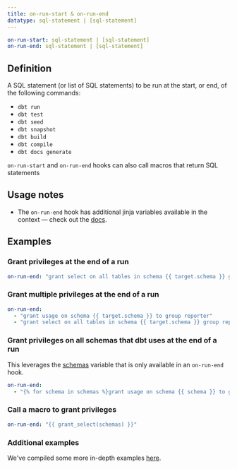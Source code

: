 ```yaml
---
title: on-run-start & on-run-end
datatype: sql-statement | [sql-statement]
---
```


<File name='dbt_project.yml'>

```yml
on-run-start: sql-statement | [sql-statement]
on-run-end: sql-statement | [sql-statement]
```

</File>


## Definition
A SQL statement (or list of SQL statements) to be run at the start, or end, of the following commands:
- `dbt run`
- `dbt test`
- `dbt seed`
- `dbt snapshot`
- `dbt build`
- `dbt compile`
- `dbt docs generate`

`on-run-start` and `on-run-end` hooks can also call macros that return SQL statements

## Usage notes
* The `on-run-end` hook has additional jinja variables available in the context — check out the [docs](/reference/dbt-jinja-functions/on-run-end-context).

## Examples

<Snippet src="hooks-to-grants" />

<VersionBlock lastVersion="1.1">

### Grant privileges at the end of a run

<File name='dbt_project.yml'>

```yml
on-run-end: "grant select on all tables in schema {{ target.schema }} group transformer"

```

</File>

### Grant multiple privileges at the end of a run

<File name='dbt_project.yml'>

```yml
on-run-end:
  - "grant usage on schema {{ target.schema }} to group reporter"
  - "grant select on all tables in schema {{ target.schema }} group reporter"

```

</File>

</VersionBlock>

### Grant privileges on all schemas that dbt uses at the end of a run
This leverages the [schemas](schemas) variable that is only available in an `on-run-end` hook.

<File name='dbt_project.yml'>

```yml
on-run-end:
  - "{% for schema in schemas %}grant usage on schema {{ schema }} to group reporter; {% endfor %}"

```

</File>

### Call a macro to grant privileges

<File name='dbt_project.yml'>

```yml
on-run-end: "{{ grant_select(schemas) }}"

```

</File>

### Additional examples
We've compiled some more in-depth examples [here](hooks-operations#additional-examples).
